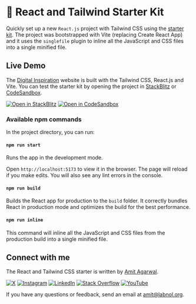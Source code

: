 # 🚀 React and Tailwind Starter Kit

Quickly set up a new `React.js` project with Tailwind CSS using the [starter kit](https://github.com/labnol/react-tailwind). The project was bootstrapped with Vite (replacing Create React App) and it uses the `singlefile` plugin to inline all the JavaScript and CSS files into a single minified file.

## Live Demo

The [Digital Inspiration](https://digitalinspiration.com/) website is built with the Tailwind CSS, React.js and Vite. You can test the starter kit by opening the project in [StackBlitz](https://stackblitz.com/github/labnol/react-tailwind) or [CodeSandbox](https://codesandbox.io/p/sandbox/github/labnol/react-tailwind).

[![Open in StackBlitz](https://img.shields.io/badge/Open_In_StackBlitz-blue.svg?logo=stackblitz&style=flat-square)](https://stackblitz.com/github/labnol/react-tailwind) [![Open in CodeSandbox](https://img.shields.io/badge/Open_In_CodeSandbox-000000?logo=codesandbox&style=flat-square)](https://codesandbox.io/p/sandbox/github/labnol/react-tailwind)

### Available npm commands

In the project directory, you can run:

#### `npm run start`

Runs the app in the development mode.

Open `http://localhost:5173` to view it in the browser. The page will reload if you make edits. You will also see any lint errors in the console.

#### `npm run build`

Builds the React app for production to the `build` folder. It correctly bundles React in production mode and optimizes the build for the best performance.

#### `npm run inline`

This command will inline all the JavaScript and CSS files from the production build into a single minified file.

## Connect with me

The React and Tailwind CSS starter is written by [Amit Agarwal](https://www.labnol.org/about).

[![X](https://img.shields.io/badge/Twitter-black.svg?logo=X&logoColor=white&style=flat)](https://x.com/labnol) [![Instagram](https://img.shields.io/badge/Instagram-%23E4405F.svg?logo=Instagram&logoColor=white&style=flat)](https://instagram.com/labnol) [![LinkedIn](https://img.shields.io/badge/LinkedIn-%230077B5.svg?logo=linkedin&logoColor=white&style=flat)](https://linkedin.com/in/labnol) [![Stack Overflow](https://img.shields.io/badge/-Stackoverflow-FE7A16?logo=stack-overflow&logoColor=white&style=flat)](https://stackoverflow.com/users/labnol) [![YouTube](https://img.shields.io/badge/YouTube-%23FF0000.svg?logo=YouTube&logoColor=white&style=flat)](https://youtube.com/@UC4gON4eBraggD3DiO3ttlIg)

If you have any questions or feedback, send an email at [amit@labnol.org](mailto:amit@labnol.org?subject=Tailwind+React).
